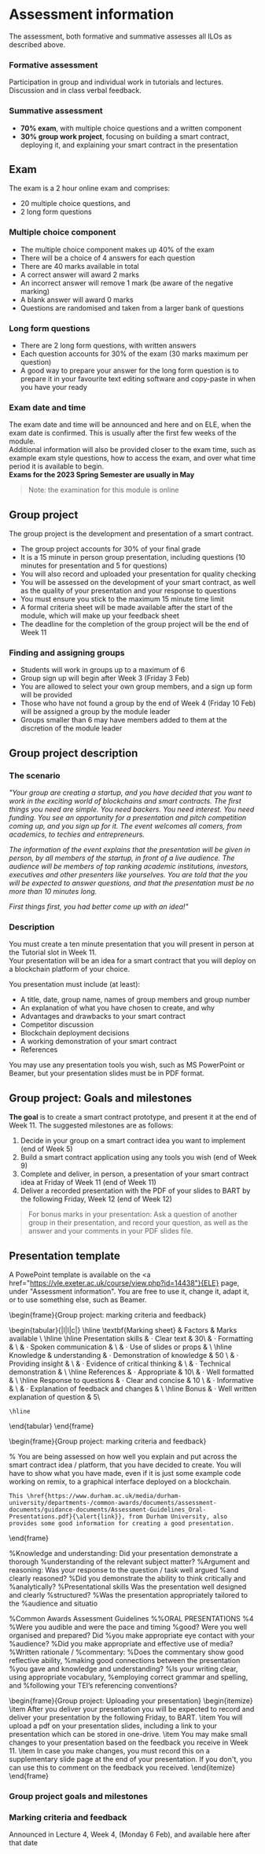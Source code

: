 # Assessment information
The assessment, both formative and summative assesses all ILOs as described above. 

### Formative assessment
Participation in group and individual work in tutorials and lectures. Discussion and in class verbal feedback.

### Summative assessment
- **70% exam**, with multiple choice questions and a written component
- **30% group work project**, focusing on building a smart contract, deploying it, and explaining your smart contract in the presentation


## Exam 
The exam is a 2 hour online exam and comprises:
- 20 multiple choice questions, and
- 2 long form questions 

### Multiple choice component
- The multiple choice component makes up 40% of the exam
- There will be a choice of 4 answers for each question
- There are 40 marks available in total
- A correct answer will award 2 marks
- An incorrect answer will remove 1 mark (be aware of the negative marking)
- A blank answer will award 0 marks
- Questions are randomised and taken from a larger bank of questions

### Long form questions 
- There are 2 long form questions, with written answers
- Each question accounts for 30% of the exam (30 marks maximum per question)
- A good way to prepare your answer for the long form question is to prepare it in your favourite text editing software and copy-paste in when you have your ready 

### Exam date and time
The exam date and time will be announced and here and on ELE, when the exam date is confirmed. This is usually after the first few weeks of the module. \
Additional information will also be provided closer to the exam time, such as example exam style questions, how to access the exam, and over what time period it is available to begin. \
**Exams for the 2023 Spring Semester are usually in May**
> Note: the examination for this module is online 

## Group project 
The group project is the development and presentation of a smart contract.
- The group project accounts for 30% of your final grade	
- It is a 15 minute in person group presentation, including questions (10 minutes for presentation and 5 for questions)
- You will also record and uploaded your presentation for quality checking
- You will be assessed on the development of your smart contract, as well as the quality of your presentation and your response to questions
- You must ensure you stick to the maximum 15 minute time limit
- A formal criteria sheet will be made available after the start of the module, which will make up your feedback sheet
- The deadline for the completion of the group project will be the end of Week 11

### Finding and assigning groups
- Students will work in groups up to a maximum of 6
- Group sign up will begin after Week 3 (Friday 3 Feb)
- You are allowed to select your own group members, and a sign up form will be provided
- Those who have not found a group by the end of Week 4 (Friday 10 Feb) will be assigned a group by the module leader
- Groups smaller than 6 may have members added to them at the discretion of the module leader

## Group project description

### The scenario
       
*"Your group are creating a startup, and you have decided that you want to work in the exciting world of blockchains and smart contracts. The first things you need are simple. You need backers. You need interest. You need funding. You see an opportunity for a presentation and pitch competition coming up, and you sign up for it. The event welcomes all comers, from academics, to techies and entrepreneurs.*

*The information of the event explains that the presentation will be given in person, by all members of the startup, in front of a live audience. The audience will be members of top ranking academic institutions, investors, executives and other presenters like yourselves. You are told that the you will be expected to answer questions, and that the presentation must be no more than 10 minutes long.*

*First things first, you had better come up with an idea!"*

### Description

You must create a ten minute presentation that you will present in person at the Tutorial slot in Week 11. \
Your presentation will be an idea for a smart contract that you will deploy on a blockchain platform of your choice.

You presentation must include (at least):
- A title, date, group name, names of group members and group number
- An explanation of what you have chosen to create, and why
- Advantages and drawbacks to your smart contract
- Competitor discussion
- Blockchain deployment decisions
- A working demonstration of your smart contract
- References

You may use any presentation tools you wish, such as MS PowerPoint or Beamer, but your presentation slides must be in PDF format.

## Group project: Goals and milestones
**The goal** is to create a smart contract prototype, and present it at the end of Week 11. 
    The suggested milestones are as follows:

1. Decide in your group on a smart contract idea you want to implement (end of Week 5)
2. Build a smart contract application using any tools you wish (end of Week 9)
3. Complete and deliver, in person, a presentation of your smart contract idea at Friday of Week 11 (end of Week 11)
4. Deliver a recorded presentation with the PDF of your slides to BART by the following Friday, Week 12 (end of Week 12)
   
> For bonus marks in your presentation: Ask a question of another group in their presentation, and record your question, as well as the answer and your comments in your PDF slides file.

## Presentation template
A PowePoint template is available on the <a href="https://vle.exeter.ac.uk/course/view.php?id=14438"}{ELE} page, under "Assessment information". You are free to use it, change it, adapt it, or to use something else, such as Beamer.
    



\begin{frame}{Group project: marking criteria and feedback}

\begin{tabular}{|l|l|c|}
\hline
   \textbf{Marking sheet}  & Factors & Marks available \\ 
\hline
\hline
    Presentation skills & $\cdot$ Clear text               & 30\\ 
                        & $\cdot$ Formatting               & \\ 
                        & $\cdot$ Spoken communication     & \\ 
                        & $\cdot$ Use of slides or props   & \\ 
\hline
    Knowledge \& understanding  & $\cdot$ Demonstration of knowledge       & 50 \\ 
                                & $\cdot$ Providing insight                & \\ 
                                & $\cdot$ Evidence of critical thinking    & \\ 
                                & $\cdot$ Technical demonstration          & \\ 
\hline
    References  & $\cdot$ Appropriate       & 10\\
                & $\cdot$ Well formatted    & \\
    \hline
    Response to questions & $\cdot$ Clear and concise & 10  \\
                          & $\cdot$ Informative       &     \\
                          & $\cdot$ Explanation of feedback and changes  & \\
    \hline
    Bonus   & $\cdot$ Well written explanation of question & 5\\
            
    \hline
\end{tabular}
\end{frame}

\begin{frame}{Group project: marking criteria and feedback}

  %  You are being assessed on how well you explain and put across the smart contract idea / platform, that you have decided to create. You will have to show what you have made, even if it is just some example code working on remix, to a graphical interface deployed on a blockchain. 
  
    This \href{https://www.durham.ac.uk/media/durham-university/departments-/common-awards/documents/assessment-documents/guidance-documents/Assessment-Guidelines_Oral-Presentations.pdf}{\alert{link}}, from Durham University, also provides some good information for creating a good presentation. 
\end{frame}

%Knowledge and understanding: Did your presentation demonstrate a thorough
%understanding of the relevant subject matter?
%Argument and reasoning: Was your response to the question / task well argued
%and clearly reasoned?
%Did you demonstrate the ability to think critically and
%analytically?
%Presentational skills Was the presentation well designed and clearly
%structured?
%Was the presentation appropriately tailored to the
%audience and situatio

%Common Awards Assessment Guidelines
%%ORAL PRESENTATIONS
%4
%Were you audible and were the pace and timing
%good? Were you well organised and prepared? Did
%you make appropriate eye contact with your
%audience?
%Did you make appropriate and effective use of media?
%Written rationale /
%commentary:
%Does the commentary show good reflective ability,
%making good connections between the presentation
%you gave and knowledge and understanding?
%Is your writing clear, using appropriate vocabulary,
%employing correct grammar and spelling, and
%following your TEI’s referencing conventions?

\begin{frame}{Group project: Uploading your presentation}
\begin{itemize}
    \item After you deliver your presentation you will be expected to record and deliver your presentation by the following Friday, to BART.
    \item You will upload a pdf on your presentation slides, including a link to your presentation which can be stored in one-drive.
    \item You may make small changes to your presentation based on the feedback you receive in Week 11.
    \item In case you make changes, you must record this on a supplementary slide page at the end of your presentation. If you don't, you can use this to comment on the feedback you received.
\end{itemize}
\end{frame}

### Group project goals and milestones

### Marking criteria and feedback
Announced in Lecture 4, Week 4, (Monday 6 Feb), and available here after that date




